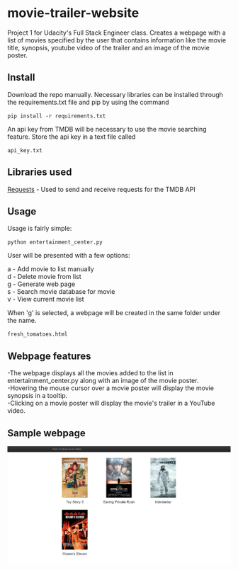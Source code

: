 # movie-trailer-website
Project 1 for Udacity's Full Stack Engineer class. Creates a webpage with a list of movies specified by the user that contains 
information like the movie title, synopsis, youtube video of the trailer and an image of the movie poster.

## Install
Download the repo manually. Necessary libraries can be installed through the requirements.txt file and pip by using the command

```
pip install -r requirements.txt
```

An api key from TMDB will be necessary to use the movie searching feature. Store the api key in a text file called
```
api_key.txt
```

## Libraries used
[Requests](http://docs.python-requests.org/en/master/) - Used to send and receive requests for the TMDB API

## Usage
Usage is fairly simple:
```
python entertainment_center.py
```

User will be presented with a few options:

a - Add movie to list manually<br>
d - Delete movie from list<br>
g - Generate web page<br>
s - Search movie database for movie<br>
v - View current movie list<br>

When 'g' is selected, a webpage will be created in the same folder under the name.
```
fresh_tomatoes.html
```

## Webpage features
-The webpage displays all the movies added to the list in entertainment_center.py along with an image of the movie poster.<br>
-Hovering the mouse cursor over a movie poster will display the movie synopsis in a tooltip.<br>
-Clicking on a movie poster will display the movie's trailer in a YouTube video.

## Sample webpage
![Sample Webpage](sample.png)
